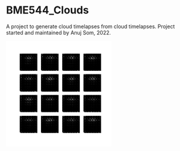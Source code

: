 # BME544_Clouds
A project to generate cloud timelapses from cloud timelapses. 
Project started and maintained by Anuj Som, 2022. 

![100-epochs-GAN](https://github.com/Anuj-Som/BME544_Clouds/blob/main/dcgan.gif?raw=true)


